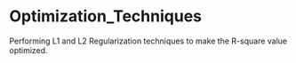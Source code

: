 # Optimization_Techniques
Performing L1 and L2 Regularization techniques to make the R-square value optimized.
